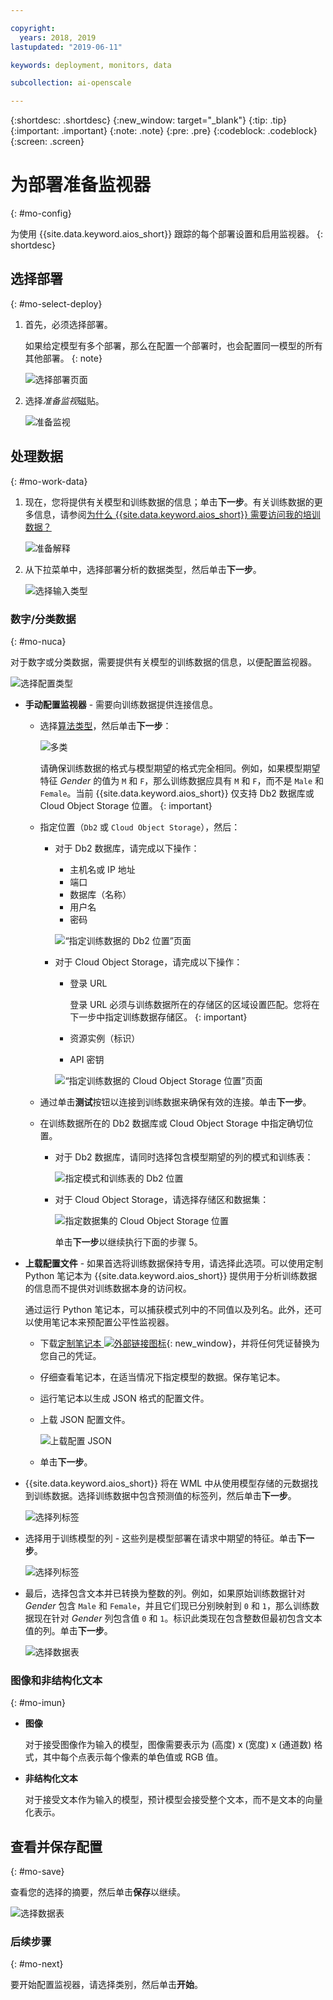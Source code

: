 ```yaml
---

copyright:
  years: 2018, 2019
lastupdated: "2019-06-11"

keywords: deployment, monitors, data

subcollection: ai-openscale

---
```


{:shortdesc: .shortdesc}
{:new_window: target="_blank"}
{:tip: .tip}
{:important: .important}
{:note: .note}
{:pre: .pre}
{:codeblock: .codeblock}
{:screen: .screen}

# 为部署准备监视器
{: #mo-config}

为使用 {{site.data.keyword.aios_short}} 跟踪的每个部署设置和启用监视器。
{: shortdesc}

## 选择部署
{: #mo-select-deploy}

1.  首先，必须选择部署。

    如果给定模型有多个部署，那么在配置一个部署时，也会配置同一模型的所有其他部署。
    {: note}

    ![选择部署页面](images/config-select-deploy.png)

1.  选择*准备监视*磁贴。

    ![准备监视](images/config-prep-monitor.png)

## 处理数据
{: #mo-work-data}

1.  现在，您将提供有关模型和训练数据的信息；单击**下一步**。有关训练数据的更多信息，请参阅[为什么 {{site.data.keyword.aios_short}} 需要访问我的培训数据？](/docs/services/ai-openscale?topic=ai-openscale-trainingdata#trainingdata)

    ![准备解释](images/config-what-monitor.png)

1.  从下拉菜单中，选择部署分析的数据类型，然后单击**下一步**。

    ![选择输入类型](images/config-input-monitor.png)

### 数字/分类数据
{: #mo-nuca}

对于数字或分类数据，需要提供有关模型的训练数据的信息，以便配置监视器。

  ![选择配置类型](images/config-manual-monitor.png)

- **手动配置监视器** - 需要向训练数据提供连接信息。

    - 选择[算法类型](/docs/services/ai-openscale?topic=ai-openscale-acc-monitor#acc-understand)，然后单击**下一步**：

      ![多类](images/multiclass.png)

      请确保训练数据的格式与模型期望的格式完全相同。例如，如果模型期望特征 *Gender* 的值为 `M` 和 `F`，那么训练数据应具有 `M` 和 `F`，而不是 `Male` 和 `Female`。当前 {{site.data.keyword.aios_short}} 仅支持 Db2 数据库或 Cloud Object Storage 位置。
        {: important}

    - 指定位置（`Db2` 或 `Cloud Object Storage`），然后：

        - 对于 Db2 数据库，请完成以下操作：

            - 主机名或 IP 地址
            - 端口
            - 数据库（名称）
            - 用户名
            - 密码

            ![“指定训练数据的 Db2 位置”页面](images/config-train-db2-monitor.png)

        - 对于 Cloud Object Storage，请完成以下操作：

            - 登录 URL

              登录 URL 必须与训练数据所在的存储区的区域设置匹配。您将在下一步中指定训练数据存储区。
              {: important}

            - 资源实例（标识）
            - API 密钥

            ![“指定训练数据的 Cloud Object Storage 位置”页面](images/config-train-cos-monitor.png)

    - 通过单击**测试**按钮以连接到训练数据来确保有效的连接。单击**下一步**。

    - 在训练数据所在的 Db2 数据库或 Cloud Object Storage 中指定确切位置。

        - 对于 Db2 数据库，请同时选择包含模型期望的列的模式和训练表：

          ![指定模式和训练表的 Db2 位置](images/fair-config-table-db2.png)

        - 对于 Cloud Object Storage，请选择存储区和数据集：

          ![指定数据集的 Cloud Object Storage 位置](images/fair-config-dset-cos.png)

          单击**下一步**以继续执行下面的步骤 5。

- **上载配置文件** - 如果首选将训练数据保持专用，请选择此选项。可以使用定制 Python 笔记本为 {{site.data.keyword.aios_short}} 提供用于分析训练数据的信息而不提供对训练数据本身的访问权。

  通过运行 Python 笔记本，可以捕获模式列中的不同值以及列名。此外，还可以使用笔记本来预配置公平性监视器。

    - 下载[定制笔记本 ![外部链接图标](../../icons/launch-glyph.svg "外部链接图标")](https://github.com/IBM-Watson/aios-data-distribution/blob/master/training_statistics_notebook.ipynb){: new_window}，并将任何凭证替换为您自己的凭证。

    - 仔细查看笔记本，在适当情况下指定模型的数据。保存笔记本。

    - 运行笔记本以生成 JSON 格式的配置文件。

    - 上载 JSON 配置文件。

        ![上载配置 JSON](images/config-json-monitor.png)

    - 单击**下一步**。

- {{site.data.keyword.aios_short}} 将在 WML 中从使用模型存储的元数据找到训练数据。选择训练数据中包含预测值的标签列，然后单击**下一步**。

  ![选择列标签](images/fair-config-column.png)

- 选择用于训练模型的列 - 这些列是模型部署在请求中期望的特征。单击**下一步**。

    ![选择列标签](images/explain-select-column.png)

- 最后，选择包含文本并已转换为整数的列。例如，如果原始训练数据针对 *Gender* 包含 `Male` 和 `Female`，并且它们现已分别映射到 `0` 和 `1`，那么训练数据现在针对 *Gender* 列包含值 `0` 和 `1`。标识此类现在包含整数但最初包含文本值的列。单击**下一步**。

    ![选择数据表](images/explain-text-column.png)

### 图像和非结构化文本
{: #mo-imun}

- **图像**

  对于接受图像作为输入的模型，图像需要表示为 (高度) x (宽度) x (通道数) 格式，其中每个点表示每个像素的单色值或 RGB 值。

- **非结构化文本**

   对于接受文本作为输入的模型，预计模型会接受整个文本，而不是文本的向量化表示。

## 查看并保存配置
{: #mo-save}

查看您的选择的摘要，然后单击**保存**以继续。

  ![选择数据表](images/config-summary-monitor.png)

### 后续步骤
{: #mo-next}

要开始配置监视器，请选择类别，然后单击**开始**。

